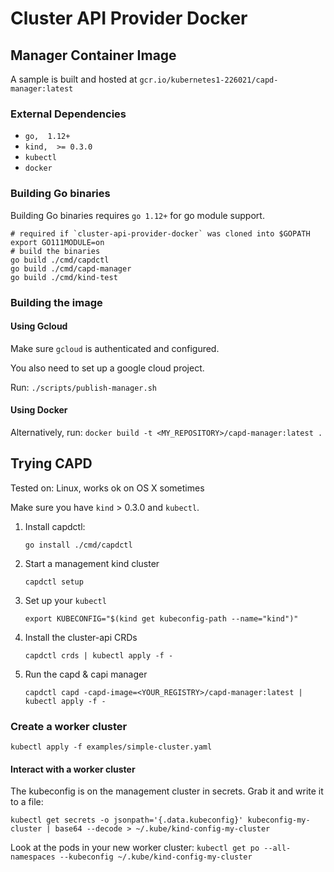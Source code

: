 # Cluster API Provider Docker

## Manager Container Image

A sample is built and hosted at `gcr.io/kubernetes1-226021/capd-manager:latest`

### External Dependencies

- `go,  1.12+` 
- `kind,  >= 0.3.0`
- `kubectl`
- `docker`

### Building Go binaries

Building Go binaries requires `go 1.12+` for go module support.

```
# required if `cluster-api-provider-docker` was cloned into $GOPATH
export GO111MODULE=on
# build the binaries
go build ./cmd/capdctl
go build ./cmd/capd-manager
go build ./cmd/kind-test
```

### Building the image

#### Using Gcloud

Make sure `gcloud` is authenticated and configured.

You also need to set up a google cloud project.

Run: `./scripts/publish-manager.sh`

#### Using Docker

Alternatively, run: `docker build -t <MY_REPOSITORY>/capd-manager:latest .`

## Trying CAPD

Tested on: Linux, works ok on OS X sometimes

Make sure you have `kind` > 0.3.0 and `kubectl`.

1. Install capdctl: 

   `go install ./cmd/capdctl`

1. Start a management kind cluster

   `capdctl setup`

1. Set up your `kubectl`

   `export KUBECONFIG="$(kind get kubeconfig-path --name="kind")"`

1. Install the cluster-api CRDs

   `capdctl crds | kubectl apply -f -`

1. Run the capd & capi manager

   `capdctl capd -capd-image=<YOUR_REGISTRY>/capd-manager:latest | kubectl apply -f -`

### Create a worker cluster

`kubectl apply -f examples/simple-cluster.yaml`

#### Interact with a worker cluster

The kubeconfig is on the management cluster in secrets. Grab it and write it to a file:

`kubectl get secrets -o jsonpath='{.data.kubeconfig}' kubeconfig-my-cluster | base64 --decode > ~/.kube/kind-config-my-cluster`

Look at the pods in your new worker cluster:
`kubectl get po --all-namespaces --kubeconfig ~/.kube/kind-config-my-cluster`
